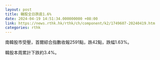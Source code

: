 ```yaml
---
layout: post
title: 韓股全日跌逾1.6%
date: 2024-04-19 14:51:34.000000000 +08:00
link: https://news.rthk.hk/rthk/ch/component/k2/1749607-20240419.htm
categories: rthk
---
```


南韓股市受壓，首爾綜合指數收報2591點，跌42點，跌幅1.63%。

韓股本周累計下跌約3.4%。
